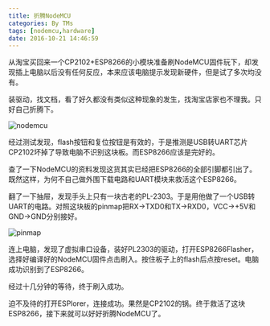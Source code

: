 ```yaml
---
title: 折腾NodeMCU
categories: By TMs
tags: [nodemcu,hardware]
date: 2016-10-21 14:46:59
---
```

从淘宝买回来一个CP2102+ESP8266的小模块准备刷NodeMCU固件玩下，却发现插上电脑以后没有任何反应，本来应该电脑提示发现新硬件，但是试了多次均没有。

装驱动，找文档，看了好久都没有类似这种现象的发生，找淘宝店家也不理我。只好自己折腾下。

![nodemcu](https://dn-tms.qbox.me/nodemcu/nodemcu.jpg)

经过测试发现，flash按钮和复位按钮是有效的，于是推测是USB转UART芯片CP2102坏掉了导致电脑不识别这块板。而ESP8266应该是完好的。

查了一下NodeMCU的资料发现这货其实已经把ESP8266的全部引脚都引出了。既然这样，为何不自己做外围下载电路和UART模块来救活这个ESP8266。

翻了一下抽屉，发现手头上只有一块古老的PL-2303。于是用他做了一个USB转UART的电路。对照这块板的pinmap把RX->TXD0和TX->RXD0，VCC->+5V和GND->GND分别接好。

![pinmap](https://dn-tms.qbox.me/nodemcu/nodemcupinmap.png)

连上电脑，发现了虚拟串口设备，装好PL2303的驱动，打开ESP8266Flasher，选择好编译好的NodeMCU固件点击刷入。按住板子上的flash后点按reset。电脑成功识别到了ESP8266。

经过十几分钟的等待，终于刷入成功。

迫不及待的打开ESPlorer，连接成功。果然是CP2102的锅。终于救活了这块ESP8266，接下来就可以好好折腾NodeMCU了。